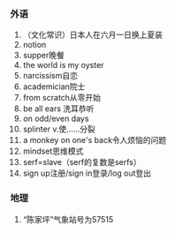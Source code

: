 ### 外语

1. （文化常识）日本人在六月一日换上夏装
2. notion
3. supper晚餐
4. the world is my oyster
5. narcissism自恋
6. academician院士
7. from scratch从零开始
8. be all ears 洗耳恭听
9. on odd/even days
10. splinter v.使……分裂
11. a monkey on one's back令人烦恼的问题
12. mindset思维模式
13. serf=slave（serf的复数是serfs）
14. sign up注册/sign in登录/log out登出


### 地理

1. “陈家坪”气象站号为57515
